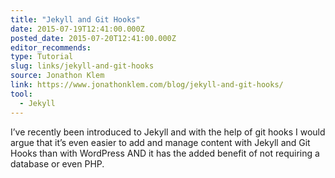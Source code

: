 ```yaml
---
title: "Jekyll and Git Hooks"
date: 2015-07-19T12:41:00.000Z
posted_date: 2015-07-20T12:41:00.000Z
editor_recommends:
type: Tutorial
slug: links/jekyll-and-git-hooks
source: Jonathon Klem
link: https://www.jonathonklem.com/blog/jekyll-and-git-hooks/
tool:
  - Jekyll
---
```

I’ve recently been introduced to Jekyll and with the help of git hooks I would argue that it’s even easier to add and manage content with Jekyll and Git Hooks than with WordPress AND it has the added benefit of not requiring a database or even PHP.



